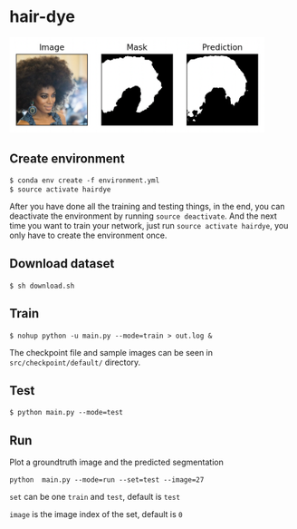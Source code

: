 # hair-dye

<img src="./sample.png" width="450"/>

## Create environment

```
$ conda env create -f environment.yml
$ source activate hairdye
```

After you have done all the training and testing things, in the end, you can deactivate the environment by running `source deactivate`.
And the next time you want to train your network, just run `source activate hairdye`, you only have to create the environment once.

## Download dataset

```
$ sh download.sh
```

## Train

```
$ nohup python -u main.py --mode=train > out.log &
```

The checkpoint file and sample images can be seen in `src/checkpoint/default/` directory.

## Test
```
$ python main.py --mode=test
```

## Run

Plot a groundtruth image and the predicted segmentation

```
python  main.py --mode=run --set=test --image=27
```

`set` can be one `train` and `test`, default is `test`

`image` is the image index of the set, default is `0`
